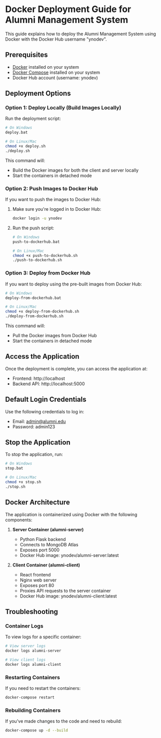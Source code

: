 # Docker Deployment Guide for Alumni Management System

This guide explains how to deploy the Alumni Management System using Docker with the Docker Hub username "ynodev".

## Prerequisites

- [Docker](https://www.docker.com/get-started) installed on your system
- [Docker Compose](https://docs.docker.com/compose/install/) installed on your system
- Docker Hub account (username: ynodev)

## Deployment Options

### Option 1: Deploy Locally (Build Images Locally)

Run the deployment script:

```bash
# On Windows
deploy.bat

# On Linux/Mac
chmod +x deploy.sh
./deploy.sh
```

This command will:
- Build the Docker images for both the client and server locally
- Start the containers in detached mode

### Option 2: Push Images to Docker Hub

If you want to push the images to Docker Hub:

1. Make sure you're logged in to Docker Hub:
   ```bash
   docker login -u ynodev
   ```

2. Run the push script:
   ```bash
   # On Windows
   push-to-dockerhub.bat

   # On Linux/Mac
   chmod +x push-to-dockerhub.sh
   ./push-to-dockerhub.sh
   ```

### Option 3: Deploy from Docker Hub

If you want to deploy using the pre-built images from Docker Hub:

```bash
# On Windows
deploy-from-dockerhub.bat

# On Linux/Mac
chmod +x deploy-from-dockerhub.sh
./deploy-from-dockerhub.sh
```

This command will:
- Pull the Docker images from Docker Hub
- Start the containers in detached mode

## Access the Application

Once the deployment is complete, you can access the application at:

- Frontend: http://localhost
- Backend API: http://localhost:5000

## Default Login Credentials

Use the following credentials to log in:

- Email: admin@alumni.edu
- Password: admin123

## Stop the Application

To stop the application, run:

```bash
# On Windows
stop.bat

# On Linux/Mac
chmod +x stop.sh
./stop.sh
```

## Docker Architecture

The application is containerized using Docker with the following components:

1. **Server Container (alumni-server)**
   - Python Flask backend
   - Connects to MongoDB Atlas
   - Exposes port 5000
   - Docker Hub image: ynodev/alumni-server:latest

2. **Client Container (alumni-client)**
   - React frontend
   - Nginx web server
   - Exposes port 80
   - Proxies API requests to the server container
   - Docker Hub image: ynodev/alumni-client:latest

## Troubleshooting

### Container Logs

To view logs for a specific container:

```bash
# View server logs
docker logs alumni-server

# View client logs
docker logs alumni-client
```

### Restarting Containers

If you need to restart the containers:

```bash
docker-compose restart
```

### Rebuilding Containers

If you've made changes to the code and need to rebuild:

```bash
docker-compose up -d --build
```
